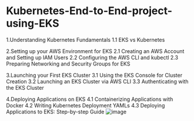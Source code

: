 # Kubernetes-End-to-End-project-using-EKS


1.Understanding Kubernetes Fundamentals
    1.1 EKS vs Kubernetes

2.Setting up your AWS Environment for EKS
   2.1 Creating an AWS Account and Setting up IAM Users
   2.2 Configuring the AWS CLI and kubectl
   2.3 Preparing Networking and Security Groups for EKS
   
3.Launching your First EKS Cluster
   3.1 Using the EKS Console for Cluster Creation
   3.2 Launching an EKS Cluster via AWS CLI
   3.3 Authenticating with the EKS Cluster

4.Deploying Applications on EKS
   4.1 Containerizing Applications with Docker
   4.2 Writing Kubernetes Deployment YAMLs
   4.3 Deploying Applications to EKS: Step-by-step Guide
![image](https://github.com/Soundarya-55/Kubernetes-End-to-End-project-using-EKS/assets/144033944/1e9bb4f3-7cb0-4234-acc7-4bda7ea1749a)
